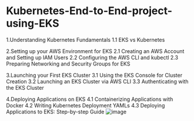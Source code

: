 # Kubernetes-End-to-End-project-using-EKS


1.Understanding Kubernetes Fundamentals
    1.1 EKS vs Kubernetes

2.Setting up your AWS Environment for EKS
   2.1 Creating an AWS Account and Setting up IAM Users
   2.2 Configuring the AWS CLI and kubectl
   2.3 Preparing Networking and Security Groups for EKS
   
3.Launching your First EKS Cluster
   3.1 Using the EKS Console for Cluster Creation
   3.2 Launching an EKS Cluster via AWS CLI
   3.3 Authenticating with the EKS Cluster

4.Deploying Applications on EKS
   4.1 Containerizing Applications with Docker
   4.2 Writing Kubernetes Deployment YAMLs
   4.3 Deploying Applications to EKS: Step-by-step Guide
![image](https://github.com/Soundarya-55/Kubernetes-End-to-End-project-using-EKS/assets/144033944/1e9bb4f3-7cb0-4234-acc7-4bda7ea1749a)
